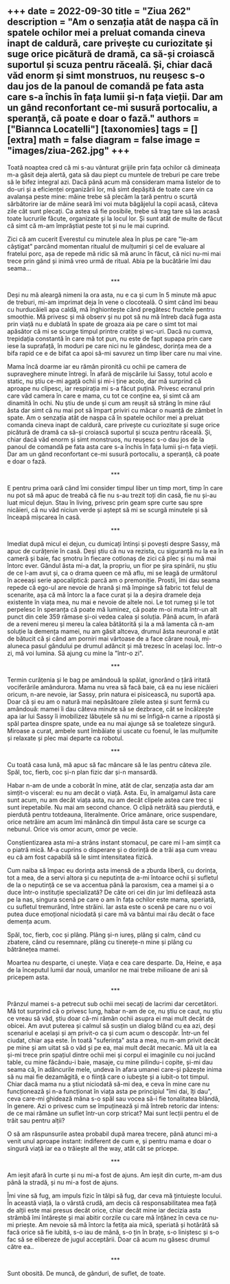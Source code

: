 
+++
date = 2022-09-30
title = "Ziua 262"
description = "Am o senzația atât de nașpa că în spatele ochilor mei a preluat comanda cineva inapt de caldură, care privește cu curiozitate și suge orice picătură de dramă, ca să-și croiască suportul și scuza pentru răceală. Și, chiar dacă văd enorm și simt monstruos, nu reușesc s-o dau jos de la panoul de comandă pe fata asta care s-a închis în fața lumii și-n fața vieții. Dar am un gând reconfortant ce-mi susură portocaliu, a speranță, că poate e doar o fază."
authors = ["Biannca Locatelli"]
[taxonomies]
tags = []
[extra]
math = false
diagram = false
image = "images/ziua-262.jpg"
+++
---

Toată noaptea cred că mi s-au vânturat grijile prin fața ochilor că dimineața m-a găsit deja alertă, gata să dau piept cu muntele de treburi pe care trebe să le bifez integral azi. Dacă până acum mă consideram mama listelor de to do-uri și a eficienței organizării lor, mă simt depășită de toate care vin ca avalanșa peste mine: mâine trebe să plecăm la țară pentru o scurtă sărbătorire iar de mâine seară îmi voi muta băgăjelul la copii acasă, câteva zile cât sunt plecați. Ca astea să fie posibile, trebe să trag tare să las acasă toate lucrurile făcute, organizate și la locul lor. Și sunt atât de multe de făcut că simt că m-am împrăștiat peste tot și nu le mai cuprind.

Zici că am cucerit Everestul cu minutele alea în plus pe care "le-am câștigat" parcând momentan ritualul de mulțumiri și cel de evaluare al fratelui porc, așa de repede mă ridic să mă arunc în făcut, că nici nu-mi mai trece prin gând și inimă vreo urmă de ritual. Abia pe la bucătărie îmi dau seama…

<p style="text-align: center;">***</p>

Deși nu mă aleargă nimeni la ora asta, nu e ca și cum în 5 minute mă apuc de treburi, mi-am imprimat deja în vene o clocoteală. O simt când îmi beau cu hurducăieli apa caldă, mă înghiontește când pregătesc fructele pentru smoothie. Mă privesc și mă observ și nu pot să nu mă întreb dacă fuga asta prin viață nu e dublată în spate de groaza aia pe care o simt tot mai apăsător că mi se scurge timpul printre cratițe și wc-uri. Dacă nu cumva, trepidația constantă în care mă tot pun, nu este de fapt supapa prin care iese la suprafață, în moduri pe care nici nu le gândesc, dorința mea de a bifa rapid ce e de bifat ca apoi să-mi savurez un timp liber care nu mai vine.

Mama încă doarme iar eu rămân pironită cu ochii pe camera de supraveghere minute întregi. În afară de mișcările lui Sassy, totul acolo e static, nu știu ce-mi agață ochii și mi-i ține acolo, dar mă surprind că aproape nu clipesc, iar respirația mi s-a făcut puțină. Privesc ecranul prin care văd camera în care e mama, cu tot ce conține ea, și simt că am dinamită în ochi. Nu știu de unde și cum am reușit să strâng în mine răul ăsta dar simt că nu mai pot să împart priviri cu măcar o nuanță de zâmbet în spate. Am o senzația atât de nașpa că în spatele ochilor mei a preluat comanda cineva inapt de caldură, care privește cu curiozitate și suge orice picătură de dramă ca să-și croiască suportul și scuza pentru răceală. Și, chiar dacă văd enorm și simt monstruos, nu reușesc s-o dau jos de la panoul de comandă pe fata asta care s-a închis în fața lumii și-n fața vieții. Dar am un gând reconfortant ce-mi susură portocaliu, a speranță, că poate e doar o fază.

<p style="text-align: center;">***</p>

E pentru prima oară când îmi consider timpul liber un timp mort, timp în care nu pot să mă apuc de treabă că fie nu s-au trezit toți din casă, fie nu și-au luat micul dejun. Stau în living, privesc prin geam spre curte sau spre nicăieri, că nu văd niciun verde și aștept să mi se scurgă minutele și să înceapă mișcarea în casă.

<p style="text-align: center;">***</p>

Imediat după micul ei dejun, cu dumicați întinși și povești despre Sassy, mă apuc de curățenie în casă. Deși știu că nu va rezista, cu siguranță nu la ea în cameră și baie, fac șmotru în fiecare cotlonaș de zici că plec și nu mă mai întorc ever. Gândul ăsta mi-a dat, la propriu, un fior pe șira spinării, nu știu de ce l-am avut și, ca o drama queen ce mă aflu, mi se leagă de următorul în aceeași serie apocaliptică: parcă am o premoniție. Prostii, îmi dau seama repede că ego-ul are nevoie de hrană și mă împinge să fabric tot felul de scenarite, așa că mă întorc la a face curat și la a deșira dramele deja existente în viața mea, nu mai e nevoie de altele noi. Le tot rumeg și le tot perpelesc în speranța că poate mă luminez, că poate m-oi muta într-un alt punct din cele 359 rămase și-oi vedea calea și soluția. Până acum, în afară de a reveni mereu și mereu la calea bătătorită și la a mă lamenta că n-am soluție la demența mamei, nu am găsit altceva, drumul ăsta neuronal e atât de bătucit că și când am porniri mai vârtoase de a face cărare nouă, mi-aluneca pasul gândului pe drumul adâncit și mă trezesc în același loc. Într-o zi, mă voi lumina. Să ajung cu mine la "într-o zi".

<p style="text-align: center;">***</p>

Termin curățenia și le bag pe amândouă la spălat, ignorând o țâră iritată vociferările amândurora. Mama nu vrea să facă baie, că ea nu iese nicăieri oricum, n-are nevoie, iar Sassy, prin natura ei pisicească, nu suportă apa. Doar că și eu am o natură mai nepăsătoare zilele astea și sunt fermă cu amândouă: mamei îi dau câteva minute să se dezbrace, cât se încălzește apa iar lui Sassy îi imobilizez lăbuțele să nu mi se înfigă-n carne a ripostă și spăl partea dinspre spate, unde ea nu mai ajunge să se toaleteze singură. Miroase a curat, ambele sunt îmbăiate și uscate cu foenul, le las mulțumite și relaxate și plec mai departe ca robotul.

<p style="text-align: center;">***</p>

Cu toată casa lună, mă apuc să fac mâncare să le las pentru câteva zile. Spăl, toc, fierb, coc și-n plan fizic dar și-n mansardă.

Habar n-am de unde a coborât în mine, atât de clar, senzația asta dar am simțit-o visceral: eu nu am decât o viață. Asta. Eu, în amalgamul ăsta care sunt acum, nu am decât viața asta, nu am decât clipele astea care trec și sunt irepetabile. Nu mai am second chance. O clipă netrăită sau pierdută, e pierdută pentru totdeauna, literalmente. Orice amânare, orice suspendare, orice netrăire am acum îmi mănâncă din timpul ăsta care se scurge ca nebunul. Orice vis omor acum, omor pe vecie.

Conștientizarea asta mi-a strâns instant stomacul, pe care mi l-am simțit ca o piatră mică. M-a cuprins o disperare și o dorință de a trăi așa cum vreau eu că am fost capabilă să le simt intensitatea fizică.

Cum naiba să împac eu dorința asta imensă de a zburda liberă, cu dorința, tot a mea, de a servi altora și cu neputința de a-mi întoarce ochii și sufletul de la o neputință ce se va accentua până la paroxism, cea a mamei și a o duce într-o instituție specializată? De câte ori cei din jur îmi defilează asta pe la nas, singura scenă pe care o am în fața ochilor este mama, speriată, cu sufletul tremurând, între străini. Iar asta este o scenă pe care nu o voi putea duce emoțional niciodată și care mă va bântui mai rău decât o face demența acum.

Spăl, toc, fierb, coc și plâng. Plâng și-n iureș, plâng și calm, când cu zbatere, când cu resemnare, plâng cu tinerețe-n mine și plâng cu bătrânețea mamei.

Moartea nu desparte, ci unește. Viața e cea care desparte. Da, Heine, e așa de la începutul lumii dar nouă, umanilor ne mai trebe milioane de ani să pricepem asta.

<p style="text-align: center;">***</p>

Prânzul mamei s-a petrecut sub ochii mei secați de lacrimi dar cercetători. Mă tot surprind că o privesc lung, habar n-am de ce, nu știu ce caut, nu știu ce vreau să văd, știu doar că-mi rămân ochii asupra ei mai mult decât de obicei. Am avut puterea și calmul să susțin un dialog blând cu ea azi, deși scenariul e același și am privit-o ca și cum acum o descopăr. Într-un fel ciudat, chiar așa este. În toată "suferința" asta a mea, nu m-am privit decât pe mine și am uitat să o văd și pe ea, mai mult decât mecanic. Mă uit la ea și-mi trece prin spațiul dintre ochii mei și corpul ei imaginile cu noi jucând table, cu mine făcându-i baie, masaje, cu mine pilindu-i copite, și-mi dau seama că, în adâncurile mele, undeva în afara umanei care-și păzește inima să nu mai fie dezamăgită, e o ființă care o iubește și a iubit-o tot timpul. Chiar dacă mama nu a știut niciodată să-mi dea, e ceva în mine care nu funcționează și n-a funcționat în viața asta pe principiul "îmi dai, îți dau", ceva care-mi ghidează mâna s-o spăl sau vocea să-i fie tonalitatea blândă, în genere. Azi o privesc cum se împuținează și mă întreb retoric dar intens: de ce mai rămâne un suflet într-un corp stricat? Mai sunt lecții pentru el de trăit sau pentru alții?

O să am răspunsurile astea probabil după marea trecere, până atunci mi-a venit unul aproape instant: indiferent de cum e, și pentru mama e doar o singură viață iar ea o trăiește all the way, atât cât se pricepe.

<p style="text-align: center;">***</p>

Am ieșit afară în curte și nu mi-a fost de ajuns. Am ieșit din curte, m-am dus până la stradă, și nu mi-a fost de ajuns.

Îmi vine să fug, am impuls fizic în tălpi să fug, dar ceva mă țintuiește locului. În această viață, la o vârstă crudă, am decis că responsabilitatea mea față de alții este mai presus decât orice, chiar decât mine iar decizia asta strâmbă îmi întărește și mai abitir corzile cu care mă înțânez în ceva ce nu-mi priește. Am nevoie să mă întorc la fetița aia mică, speriată și hotărâtă să facă orice să fie iubită, s-o iau de mână, s-o țin în brațe, s-o liniștesc și s-o fac să se elibereze de jugul acceptării. Doar că acum nu găsesc drumul către ea..

<p style="text-align: center;">***</p>

Sunt obosită. De muncă, de gânduri, de suflet, de toate.

